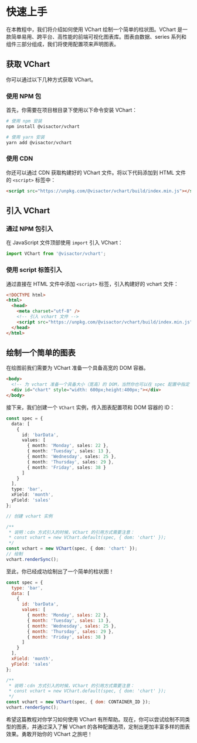 # 快速上手

在本教程中，我们将介绍如何使用 VChart 绘制一个简单的柱状图。VChart 是一款简单易用、跨平台、高性能的前端可视化图表库。图表由数据、series 系列和组件三部分组成，我们将使用配置项来声明图表。

## 获取 VChart

你可以通过以下几种方式获取 VChart。

### 使用 NPM 包

首先，你需要在项目根目录下使用以下命令安装 VChart：

```sh
# 使用 npm 安装
npm install @visactor/vchart

# 使用 yarn 安装
yarn add @visactor/vchart
```

### 使用 CDN

你还可以通过 CDN 获取构建好的 VChart 文件。将以下代码添加到 HTML 文件的 `<script>` 标签中：

```html
<script src="https://unpkg.com/@visactor/vchart/build/index.min.js"></script>
```

## 引入 VChart

### 通过 NPM 包引入

在 JavaScript 文件顶部使用 `import` 引入 VChart：

```js
import VChart from '@visactor/vchart';
```

### 使用 script 标签引入

通过直接在 HTML 文件中添加 `<script>` 标签，引入构建好的 vchart 文件：

```html
<!DOCTYPE html>
<html>
  <head>
    <meta charset="utf-8" />
    <!-- 引入 vchart 文件 -->
    <script src="https://unpkg.com/@visactor/vchart/build/index.min.js"></script>
  </head>
</html>
```

## 绘制一个简单的图表

在绘图前我们需要为 VChart 准备一个具备高宽的 DOM 容器。

```html
<body>
  <!-- 为 vchart 准备一个具备大小（宽高）的 DOM，当然你也可以在 spec 配置中指定 -->
  <div id="chart" style="width: 600px;height:400px;"></div>
</body>
```

接下来，我们创建一个 `VChart` 实例，传入图表配置项和 DOM 容器的 ID：

```ts
const spec = {
  data: [
    {
      id: 'barData',
      values: [
        { month: 'Monday', sales: 22 },
        { month: 'Tuesday', sales: 13 },
        { month: 'Wednesday', sales: 25 },
        { month: 'Thursday', sales: 29 },
        { month: 'Friday', sales: 38 }
      ]
    }
  ],
  type: 'bar',
  xField: 'month',
  yField: 'sales'
};

// 创建 vchart 实例

/**
 * 说明：cdn 方式引入的时候，VChart 的引用方式需要注意：
 * const vchart = new VChart.default(spec, { dom: 'chart' });
 */
const vchart = new VChart(spec, { dom: 'chart' });
// 绘制
vchart.renderSync();
```

至此，你已经成功绘制出了一个简单的柱状图！

```javascript livedemo
const spec = {
  type: 'bar',
  data: [
    {
      id: 'barData',
      values: [
        { month: 'Monday', sales: 22 },
        { month: 'Tuesday', sales: 13 },
        { month: 'Wednesday', sales: 25 },
        { month: 'Thursday', sales: 29 },
        { month: 'Friday', sales: 38 }
      ]
    }
  ],
  xField: 'month',
  yField: 'sales'
};

/**
 * 说明：cdn 方式引入的时候，VChart 的引用方式需要注意：
 * const vchart = new VChart.default(spec, { dom: 'chart' });
 */
const vchart = new VChart(spec, { dom: CONTAINER_ID });
vchart.renderSync();
```

希望这篇教程对你学习如何使用 VChart 有所帮助。现在，你可以尝试绘制不同类型的图表，并通过深入了解 VChart 的各种配置选项，定制出更加丰富多样的图表效果。勇敢开始你的 VChart 之旅吧！
